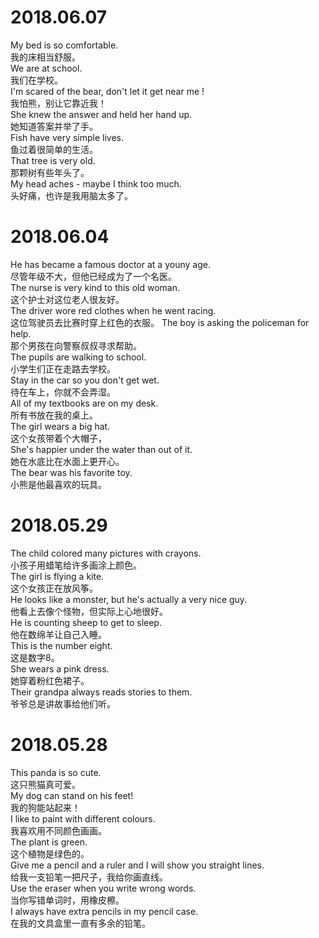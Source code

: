 # 2018.06.07  
My bed is so comfortable.  
我的床相当舒服。  
We are at school.  
我们在学校。  
I'm scared of the bear, don't let it get near me !  
我怕熊，别让它靠近我！  
She knew the answer and held her hand up.  
她知道答案并举了手。  
Fish have very simple lives.  
鱼过着很简单的生活。  
That tree is very old.  
那颗树有些年头了。  
My head aches - maybe I think too much.  
头好痛，也许是我用脑太多了。  


# 2018.06.04  
He has became a famous doctor at a youny age.  
尽管年级不大，但他已经成为了一个名医。  
The nurse is very kind to this old woman.  
这个护士对这位老人很友好。  
The driver wore red clothes when he went racing.  
这位驾驶员去比赛时穿上红色的衣服。 
The boy is asking the policeman for help.  
那个男孩在向警察叔叔寻求帮助。  
The pupils are walking to school.  
小学生们正在走路去学校。  
Stay in the car so you don't get wet.  
待在车上，你就不会弄湿。  
All of my textbooks are on my desk.  
所有书放在我的桌上。  
The girl wears a big hat.  
这个女孩带着个大帽子，   
She's  happier  under the water than out of it.  
她在水底比在水面上更开心。  
The bear was his favorite toy.  
小熊是他最喜欢的玩具。  



# 2018.05.29  
The child colored many pictures with crayons.  
小孩子用蜡笔给许多画涂上颜色。  
The girl is flying a kite.  
这个女孩正在放风筝。  
He looks like a monster, but he's actually a very nice guy.  
他看上去像个怪物，但实际上心地很好。  
He is counting sheep to get to sleep.  
他在数绵羊让自己入睡。  
This is the number eight.  
这是数字8。  
She wears a pink dress.  
她穿着粉红色裙子。  
Their grandpa always reads stories to them.  
爷爷总是讲故事给他们听。  

# 2018.05.28  
This panda is so cute.   
这只熊猫真可爱。   
My dog can stand on his feet!  
我的狗能站起来！  
I like to paint with different colours.  
我喜欢用不同颜色画画。  
The plant is green.  
这个植物是绿色的。  
Give me a pencil and a ruler and I will show you straight lines.  
给我一支铅笔一把尺子，我给你画直线。  
Use the eraser when you write wrong words.  
当你写错单词时，用橡皮檫。  
I always have extra pencils in my pencil case.  
在我的文具盒里一直有多余的铅笔。  




